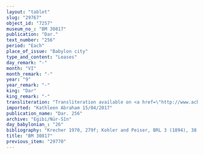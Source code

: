 ```yaml
---
layout: "tablet"
slug: "29767"
object_id: "7257"
museum_no_: "BM 30817"
publication: "Dar."
text_number: "256"
period: "Each"
place_of_issue: "Babylon city"
type_and_content: "Leases"
day_remark: "-"
month: "VI"
month_remark: "-"
year: "9"
year_remark: "-"
king: "Dar"
king_remark: "-"
transliteration: "Transliteration available on <a href=\"http://www.achemenet.com/fr/item/?/sources-textuelles/textes-par-langues-et-ecritures/babylonien/archives-egibi/1657743\" target=\"_blank\">Achemenet</a>"
imported: "Kathleen Abraham 15/04/2017"
publication_name: "Dar. 256"
archive: "Egibi/Nūr-Sîn"
day_babylonian_: "26"
bibliography: "Krecher 1970, 279f; Kohler and Peiser, BRL 3 (1894), 38; Petschow 1956 (NBPf.), 171."
title: "BM 30817"
previous_item: "29770"
---
```

